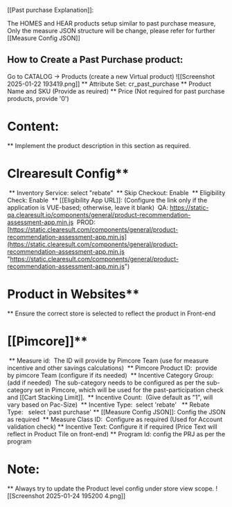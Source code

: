 [[Past purchase Explanation]]:

The HOMES and HEAR products setup similar to past purchase measure, Only the measure JSON structure will be change, please refer for further [[Measure Config JSON]]

## How to Create a Past Purchase product:

 Go to CATALOG -> Products (create a new Virtual product)
	 ![[Screenshot 2025-01-22 193419.png]] 
 ** Attribute Set: cr_past_purchase
 ** Product Name and SKU (Provide as reuired)
 ** Price (Not required for past purchase products, provide '0')
# Content:
 ** Implement the product description in this section as required.
# Clrearesult Config**
 ** Inventory Service: select "rebate"
 ** Skip Checkout: Enable
 ** Eligibility Check: Enable
 ** [[Eligibility App URL]]: (Configure the link only if the application is VUE-based; otherwise, leave it blank)
	 QA: https://static-qa.clearesult.io/components/general/product-recommendation-assessment-app.min.js
	 PROD: [https://static.clearesult.com/components/general/product-recommendation-assessment-app.min.js](https://static.clearesult.com/components/general/product-recommendation-assessment-app.min.js "https://static.clearesult.com/components/general/product-recommendation-assessment-app.min.js")
# Product in Websites**
 ** Ensure the correct store is selected to reflect the product in Front-end
# [[Pimcore]]**
  ** Measure id: 
	  The ID will provide by Pimcore Team (use for measure incentive and other savings calculations)
  ** Pimcore Product ID: 
	  provide by pimcore Team (configure if its needed)
  ** Incentive Category Group: (add if needed)
	  The sub-category needs to be configured as per the sub-category set in Pimcore, which will be used for the past-participation check and [[Cart Stacking Limit]].
  ** Incentive Count: 
	  (Give default as "1", will vary based on Pac-Size)
  ** Incentive Type: 
	  select 'rebate'
  ** Rebate Type:
	  select 'past purchase'
  ** [[Measure Config JSON]]:
	  Config the JSON as required
  ** Measure Class ID: 
	  Configure as required (Used for Account validation check)
  ** Incentive Text:
	  Configure it if required (Price Text will reflect in Product Tile on front-end)
  ** Program Id:
	  config the PRJ as per the program

# Note: 
** Always try to update the Product level config under store view scope.	![[Screenshot 2025-01-24 195200 4.png]]